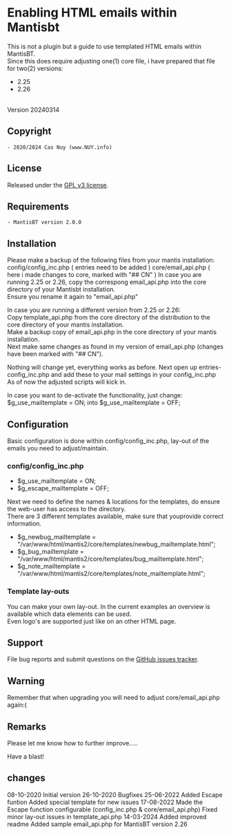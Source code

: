 
# Enabling HTML emails within Mantisbt

This is not a plugin but a guide to use templated HTML emails within MantisBT.<br>
Since this does require adjusting one(1) core file, i have prepared that file for two(2) versions:<br>
- 2.25
- 2.26
<br>
Version 20240314

## Copyright

	- 2020/2024 Cas Nuy (www.NUY.info)
	
## License                                                                                    

Released under the [GPL v3 license](http://opensource.org/licenses/GPL-3.0).

## Requirements
	- MantisBT version 2.0.0

## Installation

Please make a backup of the following files from your mantis installation:
config/config_inc.php	( entries need to be added )
core/email_api.php	( here i made changes to core, marked with "## CN" )
In case you are running 2.25 or 2.26, copy the correspong email_api.php into the core directory of your Mantisbt installation.<br>
Ensure you rename it again to "email_api.php"<br>

In case you are running a different version from 2.25 or 2.26:<br>
Copy  template_api.php from the core directory of the distribution to the core directory of your mantis installation.<br>
Make a backup copy of email_api.php in the core directory of your mantis installation.<br>
Next make same changes as found in my version of email_api.php (changes have been marked with "## CN").<br>

Nothing will change yet, everything works as before.
Next open up entries-config_inc.php and add these to your mail settings in your config_inc.php
As of now the adjusted scripts will kick in.

In case you want to de-activate the functionality, just change:
$g_use_mailtemplate = ON;
into
$g_use_mailtemplate = OFF;

## Configuration

Basic configuration is done within config/config_inc.php, lay-out of the emails you need to adjust/maintain.<br>

### config/config_inc.php

- $g_use_mailtemplate		= ON;
- $g_escape_mailtemplate	= OFF;

Next we need to define the names & locations for the templates, do ensure the web-user has access to the directory.<br>
There are 3 different templates available, make sure that youprovide correct information.<br>
- $g_newbug_mailtemplate	= "/var/www/html/mantis2/core/templates/newbug_mailtemplate.html";
- $g_bug_mailtemplate		= "/var/www/html/mantis2/core/templates/bug_mailtemplate.html";
- $g_note_mailtemplate		= "/var/www/html/mantis2/core/templates/note_mailtemplate.html";

### Template lay-outs

You can make your own lay-out. In the current examples an overview is available which data elements can be used.<br>
Even logo's are supported just like on an other HTML page.

## Support

File bug reports and submit questions on the
[GitHub issues tracker](http://github.com/mantisbt-plugins/mailtemplate/issues).

## Warning

Remember that when upgrading you will need to adjust core/email_api.php again:(

## Remarks
Please let me know how to further improve.....<br>
 
Have a blast!

## changes

08-10-2020	Initial version
26-10-2020	Bugfixes
25-06-2022	Added Escape funtion
			Added special template for new issues
17-08-2022	Made the Escape function configurable (config_inc.php & core/email_api.php)
			Fixed minor lay-out issues in template_api.php
14-03-2024	Added improved readme
			Added sample email_api.php for MantisBT version 2.26